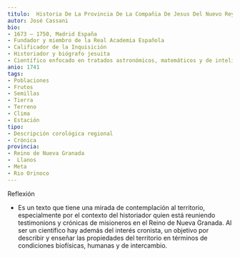 ```yaml
---
titulo:  Historia De La Provincia De La Compañia De Jesus Del Nuevo Reyno De Granada En La America, Descripcion, Y Relacion Exacta De Sus Gloriosas Missiones En El Reyno, Llanos, Meta, Y Rio Orinoco
autor: José Cassani
bio:
- 1673 – 1750, Madrid España 
- Fundador y miembro de la Real Academia Española 
- Calificador de la Inquisición 
- Historiador y biógrafo jesuita
- Científico enfocado en tratados astronómicos, matemáticos y de inteligencia militar
anio: 1741
tags:
- Poblaciones
- Frutos 
- Semillas 
- Tierra
- Terreno
- Clima 
- Estación 
tipo:
- Descripción corológica regional
- Crónica 
provincia: 
- Reino de Nueva Granada
-  Llanos
- Meta 
- Rio Orinoco
---
```

Reflexión
- Es un texto que tiene una mirada de contemplación al territorio, especialmente por el contexto del historiador quien está reuniendo testimonions y crónicas de misioneros en el Reino de Nueva Granada. Al ser un científico hay además del interés cronista, un objetivo por describir y enseñar las propiedades del territorio en términos de condiciones biofísicas, humanas y de intercambio. 
